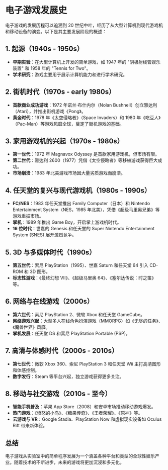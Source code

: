 # 电子游戏发展史

电子游戏的发展历程可以追溯到 20 世纪中叶，经历了从大型计算机到现代游戏机和移动设备的演变。以下是其主要发展阶段的概述：

## 1. 起源（1940s - 1950s）
- **早期实验**：在大型计算机上开发的简单游戏，如 1947 年的 "阴极射线管娱乐装置" 和 1958 年的 "Tennis for Two"。
- **学术研究**：游戏主要用于展示计算机能力和进行学术研究。

## 2. 街机时代（1970s - early 1980s）
- **首款商业成功游戏**：1972 年诺兰·布什内尔（Nolan Bushnell）创立雅达利（Atari），并推出街机游戏《Pong》。
- **黄金时代**：1978 年《太空侵略者》（Space Invaders）和 1980 年《吃豆人》（Pac-Man）等游戏风靡全球，奠定了街机游戏的基础。

## 3. 家用游戏机的兴起（1970s - 1980s）
- **第一世代**：1972 年 Magnavox Odyssey 是首款家用游戏机，但市场有限。
- **第二世代**：雅达利 2600（1977）凭借《太空侵略者》等移植游戏获得巨大成功。
- **市场崩溃**：1983 年北美游戏市场因大量劣质游戏而崩溃。

## 4. 任天堂的复兴与现代游戏机（1980s - 1990s）
- **FC/NES**：1983 年任天堂推出 Family Computer（日本）和 Nintendo Entertainment System（NES，1985 年北美），凭借《超级马里奥兄弟》等游戏重振市场。
- **掌机**：1989 年推出 Game Boy，开启掌上游戏机时代。
- **16 位时代**：世嘉的 Genesis 和任天堂的 Super Nintendo Entertainment System (SNES) 展开激烈竞争。

## 5. 3D 与多媒体时代（1990s）
- **第五世代**：索尼 PlayStation（1995）、世嘉 Saturn 和任天堂 64 引入 CD-ROM 和 3D 图形。
- **标志性游戏**：《最终幻想 VII》、《超级马里奥 64》、《塞尔达传说：时之笛》等。

## 6. 网络与在线游戏（2000s）
- **第六世代**：索尼 PlayStation 2、微软 Xbox 和任天堂 GameCube。
- **网络游戏兴起**：大型多人在线角色扮演游戏（MMORPG）如《无尽的任务》、《魔兽世界》风靡。
- **掌机发展**：任天堂 DS 和索尼 PlayStation Portable (PSP)。

## 7. 高清与体感时代（2000s - 2010s）
- **第七世代**：微软 Xbox 360、索尼 PlayStation 3 和任天堂 Wii 主打高清图形和体感控制。
- **数字发行**：Steam 等平台兴起，独立游戏获得更多关注。

## 8. 移动与社交游戏（2010s - 至今）
- **智能手机普及**：苹果 App Store（2008）和安卓市场推动移动游戏爆发。
- **热门游戏**：《愤怒的小鸟》、《糖果传奇》、《王者荣耀》、《原神》等。
- **云游戏与 VR**：Google Stadia、PlayStation Now 和虚拟现实设备如 Oculus Rift 带来新体验。

## 总结

电子游戏从实验室中的简单程序发展为一个涵盖各种平台和类型的全球性娱乐产业。随着技术的不断进步，未来的游戏将更加沉浸和多元化。